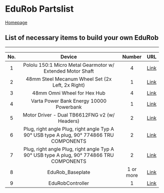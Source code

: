 # EduRob Partslist
[Homepage](https://www.imsl.fh-dortmund.de/mobile-roboter/edurob/)
## List of necessary items to build your own EduRob

---
|No.| Device | Number | URL |
|:---:|:---:|:---:|:---:|
| 1 |Pololu 150:1 Micro Metal Gearmotor w/ Extended Motor Shaft| 4 | [Link](https://www.robotshop.com/products/6v-1001-155rpm-micro-metal-gearmotor-encoder)  |
| 2 | 48mm Steel Mecanum Wheel Set (2x Left, 2x Right)  | 1 | [Link](https://eu.robotshop.com/products/48mm-steel-mecanum-wheel-set-2x-left-2x-right)  |
| 3 | 48mm Omni Wheel for Hex Hub  |4| [Link](https://eu.robotshop.com/products/48mm-omni-wheel-hex-hub)  |
| 4 | Varta Power Bank Energy 10000 Powerbank  |1| [Link](https://www.conrad.de/de/p/varta-power-bank-energy-10000-powerbank-10000-mah-lipo-usb-c-weiss-schwarz-2338727.html?refresh=true)  |
| 5 | Motor Driver - Dual TB6612FNG v2 (w/ Headers)  |2| [Link](https://eu.robotshop.com/products/motor-driver-dual-tb6612fng-v2-headers)|
| 6 | Plug, right angle Plug, right angle Typ A 90° USB type A plug, 90° 774866 TRU COMPONENTS  |2| [Link](https://www.conrad.com/p/plug-right-angle-plug-right-angle-typ-a-90-usb-type-a-plug-90-774866-tru-components-content-1-pcs-1567163)|
| 7 | Plug, right angle Plug, right angle Typ A 90° USB type A plug, 90° 774866 TRU COMPONENTS  |2| [Link](https://www.conrad.com/p/plug-right-angle-plug-right-angle-typ-a-90-usb-type-a-plug-90-774866-tru-components-content-1-pcs-1567163)|
| 8 | EduRob_Baseplate  |1 or more| [Link](/CAD/EduRob_Baseplate.STEP)|
| 9 | EduRobController  |1| [Link](/Doc/Partslist/README.md)|
